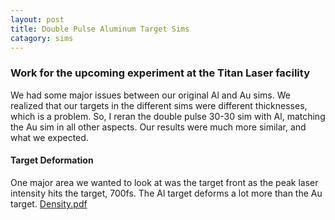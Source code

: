 ```yaml
---
layout: post
title: Double Pulse Aluminum Target Sims
catagory: sims
---
```


### Work for the upcoming experiment at the Titan Laser facility
We had some major issues between our original Al and Au sims. We realized that our targets in the different sims were different thicknesses, which is a problem. So, I reran the double pulse 30-30 sim with Al, matching the Au sim in all other aspects. Our results were much more similar, and what we expected.

#### Target Deformation
One major area we wanted to look at was the target front as the peak laser intensity hits the target, 700fs. The Al target deforms a lot more than the Au target.
[Density.pdf](https://github.com/ntamminga1/ntamminga1.github.io/files/12793599/Density.pdf)
